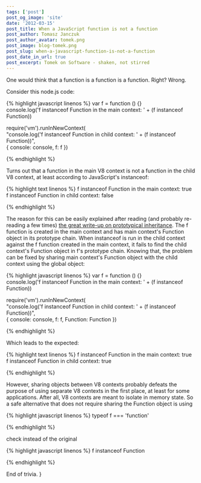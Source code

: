 ```yaml
---
tags: ['post']
post_og_image: 'site'
date: '2012-03-15'  
post_title: When a JavaScript function is not a function
post_author: Tomasz Janczuk
post_author_avatar: tomek.png
post_image: blog-tomek.png
post_slug: when-a-javascript-function-is-not-a-function
post_date_in_url: true
post_excerpt: Tomek on Software - shaken, not stirred
---
```





One would think that a function is a function is a function. Right? Wrong.   

Consider this node.js code:  

{% highlight javascript linenos %}
   var f = function () {}  
console.log('f instanceof Function in the main context: ' + (f instanceof Function))  
  
require('vm').runInNewContext(  
    "console.log('f instanceof Function in child context: ' + (f instanceof Function))",  
    { console: console, f: f })  

  

{% endhighlight %}



Turns out that a function in the main V8 context is not a function in the child V8 context, at least according to JavaScript's instanceof:

{% highlight text linenos %}
f instanceof Function in the main context: true  
f instanceof Function in child context: false
  

{% endhighlight %}



The reason for this can be easily explained after reading (and probably re-reading a few times) [the great write-up on prototypical inheritance](http://joost.zeekat.nl/constructors-considered-mildly-confusing.html). The f function is created in the main context and has main context's Function object in its prototype chain. When instanceof is run in the child context against the f function created in the main context, it fails to find the child context's Function object in f's prototype chain. Knowing that, the problem can be fixed by sharing main context's Function object with the child context using the global object:

{% highlight javascript linenos %}
var f = function () {}  
console.log('f instanceof Function in the main context: ' + (f instanceof Function))  
  
require('vm').runInNewContext(  
    "console.log('f instanceof Function in child context: ' + (f instanceof Function))",  
    { console: console, f: f, Function: Function })  

  

{% endhighlight %}



Which leads to the expected:

{% highlight text linenos %}
f instanceof Function in the main context: true  
f instanceof Function in child context: true
  

{% endhighlight %}



However, sharing objects between V8 contexts probably defeats the purpose of using separate V8 contexts in the first place, at least for some applications. After all, V8 contexts are meant to isolate in memory state. So a safe alternative that does not require sharing the Function object is using 

{% highlight javascript linenos %}
typeof f === 'function'
  

{% endhighlight %}



check instead of the original

{% highlight javascript linenos %}
f instanceof Function
  

{% endhighlight %}



End of trivia.  }